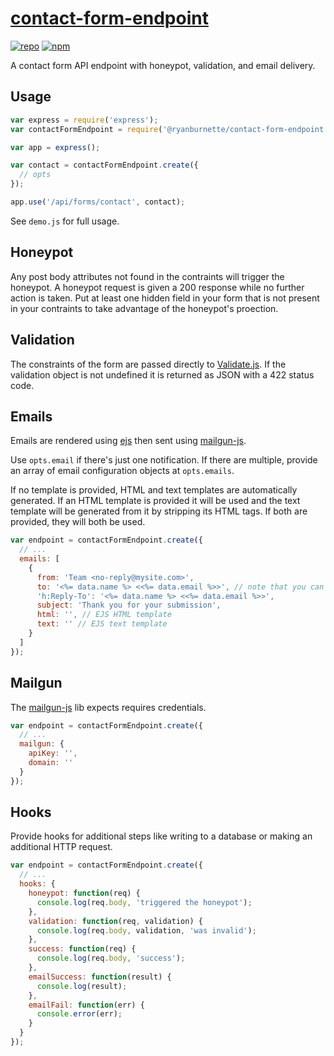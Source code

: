 # [contact-form-endpoint][1]

[![repo](https://img.shields.io/badge/repository-Github-black.svg?style=flat-square)](https://github.com/ryanburnette/contact-form-endpoint) [![npm](https://img.shields.io/badge/package-NPM-green.svg?style=flat-square)](https://www.npmjs.com/package/@ryanburnette/contact-form-endpoint)

A contact form API endpoint with honeypot, validation, and email delivery.

## Usage

```js
var express = require('express');
var contactFormEndpoint = require('@ryanburnette/contact-form-endpoint');

var app = express();

var contact = contactFormEndpoint.create({
  // opts
});

app.use('/api/forms/contact', contact);
```

See `demo.js` for full usage.

## Honeypot

Any post body attributes not found in the contraints will trigger the honeypot.
A honeypot request is given a 200 response while no further action is taken. Put
at least one hidden field in your form that is not present in your contraints to
take advantage of the honeypot's proection.

## Validation

The constraints of the form are passed directly to [Validate.js][3]. If the
validation object is not undefined it is returned as JSON with a 422 status
code.

## Emails

Emails are rendered using [ejs][5] then sent using [mailgun-js][4].

Use `opts.email` if there's just one notification. If there are multiple,
provide an array of email configuration objects at `opts.emails`.

If no template is provided, HTML and text templates are automatically generated.
If an HTML template is provided it will be used and the text template will be
generated from it by stripping its HTML tags. If both are provided, they will
both be used.

```js
var endpoint = contactFormEndpoint.create({
  // ...
  emails: [
    {
      from: 'Team <no-reply@mysite.com>',
      to: '<%= data.name %> <<%= data.email %>>', // note that you can use EJS in any field
      'h:Reply-To': '<%= data.name %> <<%= data.email %>>',
      subject: 'Thank you for your submission',
      html: '', // EJS HTML template
      text: '' // EJS text template
    }
  ]
});
```

## Mailgun

The [mailgun-js][4] lib expects requires credentials.

```js
var endpoint = contactFormEndpoint.create({
  // ...
  mailgun: {
    apiKey: '',
    domain: ''
  }
});
```

## Hooks

Provide hooks for additional steps like writing to a database or making an
additional HTTP request.

```js
var endpoint = contactFormEndpoint.create({
  // ...
  hooks: {
    honeypot: function(req) {
      console.log(req.body, 'triggered the honeypot');
    },
    validation: function(req, validation) {
      console.log(req.body, validation, 'was invalid');
    },
    success: function(req) {
      console.log(req.body, 'success');
    },
    emailSuccess: function(result) {
      console.log(result);
    },
    emailFail: function(err) {
      console.error(err);
    }
  }
});
```

[1]: https://github.com/ryanburnette/contact-form-endpoint#readme
[3]: https://github.com/ansman/validate.js
[4]: https://www.npmjs.com/package/mailgun-js
[5]: https://ejs.co

